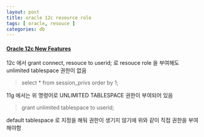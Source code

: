 ```yaml
---
layout: post
title: oracle 12c resource role
tags: [ oracle, resouce ]
categories: db
---
```


#### [Oracle 12c New Features](https://docs.oracle.com/database/121/NEWFT/chapter12101.htm#NEWFT002)

12c 에서 grant connect, resouce to userid; 로 resouce role 을 부여해도 unlimited tablespace 권한이 없음

> select * from session_privs order by 1;

11g 에서는 위 명령어로 UNLIMITED TABLESPACE 권한이 부여되어 있음

> grant unlimited tablespace to userid;

default tablespace 로 지정을 해둬 권한이 생기지 않기에 위와 같이 직접 권한을 부여해야함

